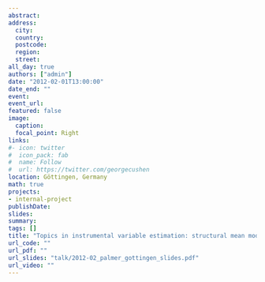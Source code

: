 ```yaml
---
abstract: 
address:
  city: 
  country: 
  postcode: 
  region: 
  street: 
all_day: true
authors: ["admin"]
date: "2012-02-01T13:00:00"
date_end: ""
event: 
event_url: 
featured: false
image:
  caption: 
  focal_point: Right
links:
#- icon: twitter
#  icon_pack: fab
#  name: Follow
#  url: https://twitter.com/georgecushen
location: Göttingen, Germany
math: true
projects:
- internal-project
publishDate: 
slides: 
summary: 
tags: []
title: "Topics in instrumental variable estimation: structural mean models and bounds"
url_code: ""
url_pdf: ""
url_slides: "talk/2012-02_palmer_gottingen_slides.pdf"
url_video: ""
---
```


